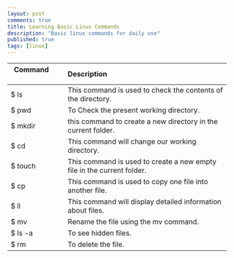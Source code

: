 ```yaml
---
layout: post
comments: true
title: Learning Basic Linux Commands
description: "Basic linux commands for daily use"
published: true
tags: [linux]
---
```

| **Command**             | **Description**            															  |
| ---------------- 	|:-----------------------------------------------------------------------------------|
| $ ls      		| This command is used to check the contents of the directory. 						  |
| $ pwd      		| To Check the present working directory. 											  |
| $ mkdir 	 		| this command to create a new directory in the current folder.		  				  |
| $ cd				| This command will change our working directory. 									  |
| $ touch 			| This command is used to create a new empty file in the current folder.			  |
| $ cp				| This command is used to copy one file into another file. 							  |
| $ ll 				| This command will display detailed information about files. 						  |
| $ mv				| Rename the file using the mv command.												  |
| $ ls -a 			| To see hidden files. 																  |
| $ rm 				|  To delete the file. 																  |
